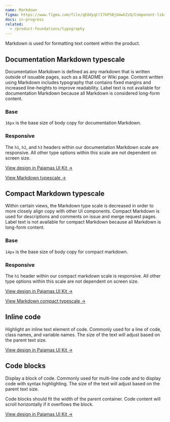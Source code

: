 ```yaml
---
name: Markdown
figma: https://www.figma.com/file/qEddyqCrI7kPSBjGmwkZzQ/Component-library?node-id=19965%3A0
docs: in-progress
related:
  - /product-foundations/typography
---
```


Markdown is used for formatting text content within the product.

## Documentation Markdown typescale

Documentation Markdown is defined as any markdown that is written outside of issuable pages, such as a README or Wiki page. Content written using Markdown includes typography that contains fixed margins and increased line-heights to improve readability. Label text is not available for documentation Markdown because all Markdown is considered long-form content.

### Base

`16px` is the base size of body copy for documentation Markdown.

### Responsive

The `h1`, `h2`, and `h3` headers within our documentation Markdown scale are responsive. All other type options within this scale are not dependent on screen size.

[View design in Pajamas UI Kit →](https://www.figma.com/file/qEddyqCrI7kPSBjGmwkZzQ/Pajamas-UI-Kit?node-id=542%3A2)

[View Markdown typescale →](https://gitlab-org.gitlab.io/gitlab-ui/?path=/docs/base-markdown--typescale)

## Compact Markdown typescale

Within certain views, the Markdown type scale is decreased in order to more closely align copy with other UI components. Compact Markdown is used for descriptions and comments on issue and merge request pages. Label text is not available for compact Markdown because all Markdown is long-form content.

### Base

`14px` is the base size of body copy for compact markdown.

### Responsive

The `h1` header within our compact markdown scale is responsive. All other type options within this scale are not dependent on screen size.

[View design in Pajamas UI Kit →](https://www.figma.com/file/qEddyqCrI7kPSBjGmwkZzQ/Pajamas-UI-Kit?node-id=542%3A132)

[View Markdown compact typescale →](https://gitlab-org.gitlab.io/gitlab-ui/?path=/docs/base-markdown--typescale&knob-compact=true)

## Inline code

Highlight an inline text element of code. Commonly used for a line of code, class names, and variable names. The size of the text will adjust based on the parent text size.

[View design in Pajamas UI Kit →](https://www.figma.com/file/qEddyqCrI7kPSBjGmwkZzQ/Component-library?node-id=19965%3A0)

## Code blocks

Display a block of code. Commonly used for multi-line code and to display code with syntax highlighting. The size of the text will adjust based on the parent text size.

Code blocks should fit the width of the parent container. Code content will scroll horizontally if it overflows the block.

[View design in Pajamas UI Kit →](https://www.figma.com/file/qEddyqCrI7kPSBjGmwkZzQ/Component-library?node-id=19965%3A0)
